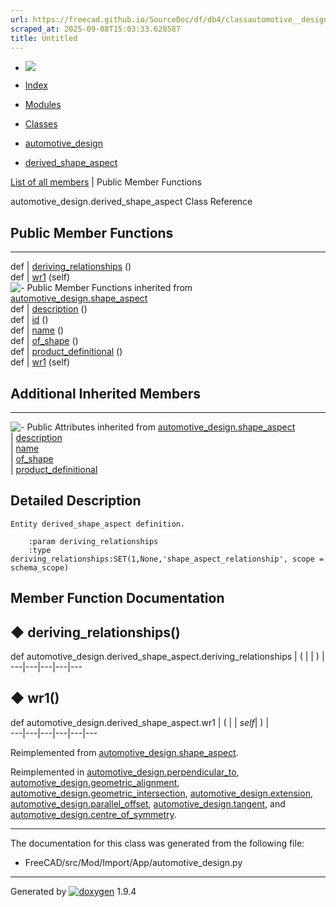 ```yaml
---
url: https://freecad.github.io/SourceDoc/df/db4/classautomotive__design_1_1derived__shape__aspect.html
scraped_at: 2025-09-08T15:03:33.628587
title: Untitled
---
```


  * [ ![](https://www.freecad.org/svg/logo-freecad.svg) ](https://freecadweb.org "FreeCAD")
  * [Index](../../index.html "Index")
  * [Modules](../../modules.html "Modules list")
  * [Classes](../../annotated.html "Annotated list")

  * [automotive_design](../../d4/ddf/namespaceautomotive__design.html)
  * [derived_shape_aspect](../../df/db4/classautomotive__design_1_1derived__shape__aspect.html)

[List of all members](../../d3/d64/classautomotive__design_1_1derived__shape__aspect-members.html) | Public Member Functions

automotive_design.derived_shape_aspect Class Reference

##  Public Member Functions  
  
---  
def | [deriving_relationships](../../df/db4/classautomotive__design_1_1derived__shape__aspect.html#aa17c1c01ecc920ed8e6bc231b3f71bf4) ()  
def | [wr1](../../df/db4/classautomotive__design_1_1derived__shape__aspect.html#a6e9fc15504ba43507cbdcb71b1d709a4) (self)  
![-](../../closed.png) Public Member Functions inherited from
[automotive_design.shape_aspect](../../d5/d43/classautomotive__design_1_1shape__aspect.html)  
def | [description](../../d5/d43/classautomotive__design_1_1shape__aspect.html#a2d3cbacdee4b4a23c48e6e8682be5097) ()  
def | [id](../../d5/d43/classautomotive__design_1_1shape__aspect.html#a908575200aa127fee70d8efefc5ff7b2) ()  
def | [name](../../d5/d43/classautomotive__design_1_1shape__aspect.html#a3497533cc144728ba5eaedf0d315ef72) ()  
def | [of_shape](../../d5/d43/classautomotive__design_1_1shape__aspect.html#a4369599788e3702c80ccf6a2ed9d81fc) ()  
def | [product_definitional](../../d5/d43/classautomotive__design_1_1shape__aspect.html#ae2d34da10e91db476c7445b2525172d4) ()  
def | [wr1](../../d5/d43/classautomotive__design_1_1shape__aspect.html#afaf0ba0242d7b61388638ad5968f48f8) (self)  
  
##  Additional Inherited Members  
  
---  
![-](../../closed.png) Public Attributes inherited from
[automotive_design.shape_aspect](../../d5/d43/classautomotive__design_1_1shape__aspect.html)  
|
[description](../../d5/d43/classautomotive__design_1_1shape__aspect.html#afbfbbcdbba354ef8f47480a40487c967)  
|
[name](../../d5/d43/classautomotive__design_1_1shape__aspect.html#a9f75336c7a542a886597e5c1f97e40a8)  
|
[of_shape](../../d5/d43/classautomotive__design_1_1shape__aspect.html#a8968baa97d9b01370bd48e9b013a9b5f)  
|
[product_definitional](../../d5/d43/classautomotive__design_1_1shape__aspect.html#a74f491d0f946e301a43bc04dc72dfd20)  
  
## Detailed Description

    
    
    Entity derived_shape_aspect definition.
    
        :param deriving_relationships
        :type deriving_relationships:SET(1,None,'shape_aspect_relationship', scope = schema_scope)

## Member Function Documentation

## ◆ deriving_relationships()

def automotive_design.derived_shape_aspect.deriving_relationships  | ( | | ) |   
---|---|---|---|---  
  
## ◆ wr1()

def automotive_design.derived_shape_aspect.wr1  | ( |  | _self_| ) |   
---|---|---|---|---|---  
  
Reimplemented from
[automotive_design.shape_aspect](../../d5/d43/classautomotive__design_1_1shape__aspect.html#afaf0ba0242d7b61388638ad5968f48f8).

Reimplemented in
[automotive_design.perpendicular_to](../../d6/d58/classautomotive__design_1_1perpendicular__to.html#ae5a3f1bca0622c1eb209fa2c88dfe446),
[automotive_design.geometric_alignment](../../d0/d90/classautomotive__design_1_1geometric__alignment.html#ac1053198a705b8a816eb3a7142acab1c),
[automotive_design.geometric_intersection](../../d2/d93/classautomotive__design_1_1geometric__intersection.html#ab838ddbe75af5319d18a9e49c06f7cd4),
[automotive_design.extension](../../d0/d44/classautomotive__design_1_1extension.html#a49deaf0ec916a921fe6cef1d1c475df4),
[automotive_design.parallel_offset](../../d6/d44/classautomotive__design_1_1parallel__offset.html#a013e156555de3e1795f57b3521309c71),
[automotive_design.tangent](../../de/d22/classautomotive__design_1_1tangent.html#a5229ce38b83fdf4b09d8cc62f73309da),
and
[automotive_design.centre_of_symmetry](../../d7/d96/classautomotive__design_1_1centre__of__symmetry.html#a61dfac95d903286e7920d0bd1dd768f0).

* * *

The documentation for this class was generated from the following file:

  * FreeCAD/src/Mod/Import/App/automotive_design.py

* * *

Generated by
[![doxygen](../../doxygen.svg)](https://www.doxygen.org/index.html) 1.9.4

